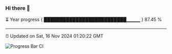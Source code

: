 ### Hi there 👋

⏳ Year progress { ██████████████████████████▁▁▁▁ } 87.45 %

---

⏰ Updated on Sat, 16 Nov 2024 01:20:22 GMT

![Progress Bar CI](https://github.com/liununu/liununu/workflows/Progress%20Bar%20CI/badge.svg)

